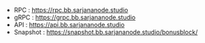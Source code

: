 - RPC : https://rpc.bb.sarjananode.studio
- gRPC : https://grpc.bb.sarjananode.studio
- API : https://api.bb.sarjananode.studio
- Snapshot : https://snapshot.bb.sarjananode.studio/bonusblock/
